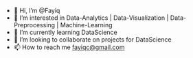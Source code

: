 - 👋 Hi, I’m @Fayiq
- 👀 I’m interested in Data-Analytics | Data-Visualization | Data-Preprocessing | Machine-Learning
- 🌱 I’m currently learning DataScience
- 💞️ I’m looking to collaborate on projects for DataScience
- 📫 How to reach me fayiqc@gmail.com

<!---
Fayiq/Fayiq is a ✨ special ✨ repository because its `README.md` (this file) appears on your GitHub profile.
You can click the Preview link to take a look at your changes.
--->
